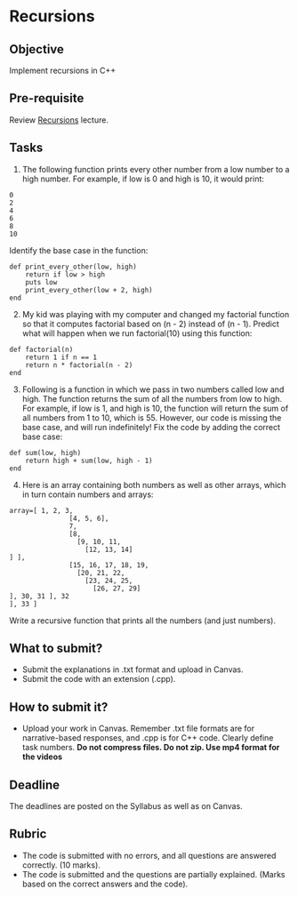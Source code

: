 # Recursions

## Objective
Implement recursions in C++

## Pre-requisite
Review [Recursions](https://htmlpreview.github.io/?https://github.com/d-khan/dslabs/blob/main/Recursions/Lecture.html) lecture.

## Tasks
1. The following function prints every other number from a low number to a high number. For example, if low is 0 and high is 10, it would print:
```
0
2
4
6
8
10
```
Identify the base case in the function:
```
def print_every_other(low, high) 
    return if low > high
    puts low
    print_every_other(low + 2, high)
end
```
2. My kid was playing with my computer and changed my factorial function so that it computes factorial based on (n - 2) instead of (n - 1). Predict what will happen when we run factorial(10) using this function:

```
def factorial(n)
    return 1 if n == 1
    return n * factorial(n - 2)
end
```
3. Following is a function in which we pass in two numbers called low and high. The function returns the sum of all the numbers from low to high. For example, if low is 1, and high is 10, the function will return the sum of all numbers from 1 to 10, which is 55. However, our code is missing the base case, and will run indefinitely! Fix the code by adding the correct base case:
```
def sum(low, high)
    return high + sum(low, high - 1)
end
```
4. Here is an array containing both numbers as well as other arrays, which in turn contain numbers and arrays:
```
array=[ 1, 2, 3,
               [4, 5, 6],
               7,
               [8,
                 [9, 10, 11,
                   [12, 13, 14]
] ],
               [15, 16, 17, 18, 19,
                 [20, 21, 22,
                   [23, 24, 25,
                     [26, 27, 29]
], 30, 31 ], 32
], 33 ]
```
Write a recursive function that prints all the numbers (and just numbers).

## What to submit?  

- Submit the explanations in .txt format and upload in Canvas.
- Submit the code with an extension (.cpp).

## How to submit it?
- Upload your work in Canvas. Remember .txt file formats are for narrative-based responses, and .cpp is for C++ code. Clearly define task numbers. __Do not compress files. Do not zip. Use mp4 format for the videos__

## Deadline
The deadlines are posted on the Syllabus as well as on Canvas.

## Rubric
- The code is submitted with no errors, and all questions are answered correctly. (10 marks).  
- The code is submitted and the questions are partially explained. (Marks based on the correct answers and the code). 


